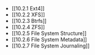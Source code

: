 

- [[10.2.1 Ext4]]
- [[10.2.2 XFS]]
- [[10.2.3 Btrfs]]
- [[10.2.4 ZFS]]
- [[10.2.5 File System Structure]]
- [[10.2.6 File System Metadata]]
- [[10.2.7 File System Journaling]]